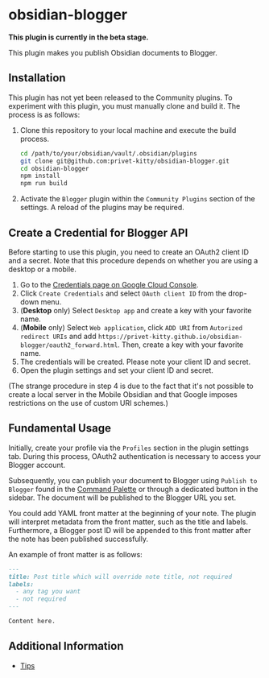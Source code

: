# obsidian-blogger

**This plugin is currently in the beta stage.**

This plugin makes you publish Obsidian documents to Blogger.

## Installation

This plugin has not yet been released to the Community plugins. To experiment with this plugin, you must manually clone and build it. The process is as follows:

1. Clone this repository to your local machine and execute the build process.
   ```bash
   cd /path/to/your/obsidian/vault/.obsidian/plugins
   git clone git@github.com:privet-kitty/obsidian-blogger.git
   cd obsidian-blogger
   npm install
   npm run build
   ```
2. Activate the `Blogger` plugin within the `Community Plugins` section of the settings. A reload of the plugins may be required.

## Create a Credential for Blogger API

Before starting to use this plugin, you need to create an OAuth2 client ID and a secret. Note that this procedure depends on whether you are using a desktop or a mobile.

1. Go to the [Credentials page on Google Cloud Console](https://console.cloud.google.com/apis/credentials).
2. Click `Create Credentials` and select `OAuth client ID` from the drop-down menu.
3. (**Desktop** only) Select `Desktop app` and create a key with your favorite name.
4. (**Mobile** only) Select `Web application`, click `ADD URI` from `Autorized redirect URIs` and add `https://privet-kitty.github.io/obsidian-blogger/oauth2_forward.html`. Then, create a key with your favorite name.
5. The credentials will be created. Please note your client ID and secret.
6. Open the plugin settings and set your client ID and secret.

(The strange procedure in step 4 is due to the fact that it's not possible to create a local server in the Mobile Obsidian and that Google imposes restrictions on the use of custom URI schemes.)

## Fundamental Usage

Initially, create your profile via the `Profiles` section in the plugin settings tab. During this process, OAuth2 authentication is necessary to access your Blogger account.

Subsequently, you can publish your document to Blogger using `Publish to Blogger` found in the [Command Palette](https://help.obsidian.md/Plugins/Command+palette) or through a dedicated button in the sidebar. The document will be published to the Blogger URL you set.

You could add YAML front matter at the beginning of your note. The plugin will interpret metadata from the front matter, such as the title and labels. Furthermore, a Blogger post ID will be appended to this front matter after the note has been published successfully.

An example of front matter is as follows:

```markdown
---
title: Post title which will override note title, not required
labels:
  - any tag you want
  - not required
---

Content here.
```

## Additional Information

- [Tips](https://github.com/privet-kitty/obsidian-blogger/blob/main/docs/tips.md)
